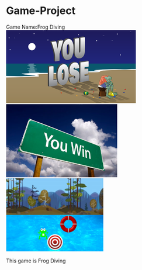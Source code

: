 # Game-Project
Game Name:Frog Diving
<img src="https://github.com/MengtingChen02/Game-Project/blob/master/frogdiving/images/images/you_lose.png" weight="250" height = "200" >
<img src="https://github.com/MengtingChen02/Game-Project/blob/master/frogdiving/images/images/you_win.png" weight="250" height = "200">
<img src="https://github.com/MengtingChen02/Game-Project/blob/master/Game%20Plan/f.PNG" weight="250" height = "200">
<p>This game is Frog Diving</p>
